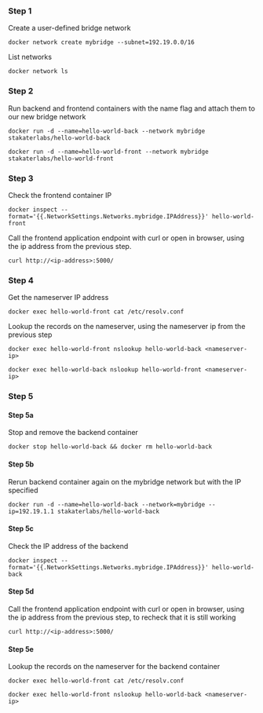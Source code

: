### Step 1

Create a user-defined bridge network

`docker network create mybridge --subnet=192.19.0.0/16`

List networks

`docker network ls`

### Step 2

Run backend and frontend containers with the name flag and attach them to our new bridge network

`docker run -d --name=hello-world-back --network mybridge stakaterlabs/hello-world-back`

`docker run -d --name=hello-world-front --network mybridge stakaterlabs/hello-world-front`

### Step 3

Check the frontend container IP

`docker inspect --format='{{.NetworkSettings.Networks.mybridge.IPAddress}}' hello-world-front`

Call the frontend application endpoint with curl or open in browser, using the ip address from the previous step.

`curl http://<ip-address>:5000/`

### Step 4

Get the nameserver IP address

`docker exec hello-world-front cat /etc/resolv.conf`

Lookup the records on the nameserver, using the nameserver ip from the previous step

`docker exec hello-world-front nslookup hello-world-back <nameserver-ip>`

`docker exec hello-world-back nslookup hello-world-front <nameserver-ip>`

### Step 5

#### Step 5a

Stop and remove the backend container

`docker stop hello-world-back && docker rm hello-world-back`

#### Step 5b

Rerun backend container again on the mybridge network but with the IP specified

`docker run -d --name=hello-world-back --network=mybridge --ip=192.19.1.1 stakaterlabs/hello-world-back`

#### Step 5c

Check the IP address of the backend

`docker inspect --format='{{.NetworkSettings.Networks.mybridge.IPAddress}}' hello-world-back`

#### Step 5d

Call the frontend application endpoint with curl or open in browser, using the ip address from the previous step, to recheck that it is still working

`curl http://<ip-address>:5000/`


#### Step 5e

Lookup the records on the nameserver for the backend container

`docker exec hello-world-front cat /etc/resolv.conf`

`docker exec hello-world-front nslookup hello-world-back <nameserver-ip>`


